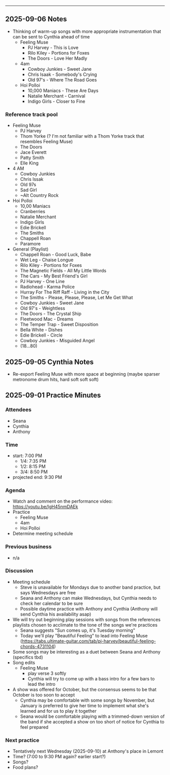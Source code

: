 
---
## 2025-09-06 Notes
- Thinking of warm-up songs with more appropriate instrumentation that can be sent to Cynthia ahead of time
	- Feeling Muse
		- PJ Harvey - This is Love
		- Rilo Kiley - Portions for Foxes
		- The Doors - Love Her Madly
	- 4am
		- Cowboy Junkies - Sweet Jane
		- Chris Isaak - Somebody's Crying
		- Old 97's - Where The Road Goes
	- Hoi Polloi
		- 10,000 Maniacs - These Are Days
		- Natalie Merchant - Carnival
		- Indigo Girls - Closer to Fine

### Reference track pool
- Feeling Muse
	- PJ Harvey
	- Thom Yorke (?  I'm not familiar with a Thom Yorke track that resembles Feeling Muse)
	- The Doors
	- Jace Everett
	- Patty Smith
	- Elle King
- 4 AM
	- Cowboy Junkies
	- Chris Issak
	- Old 97s
	- Sad Girl
	- ~Alt Country Rock
- Hoi Polloi
	- 10,00 Maniacs
	- Cranberries
	- Natalie Merchant
	- Indigo Girls
	- Edie Brickell
	- The Smiths
	- Chappell Roan
	- Paramore
- General (Playlist)
	- Chappell Roan - Good Luck, Babe
	- Wet Leg - Chaise Longue
	- Rilo Kiley - Portions for Foxes
	- The Magnetic Fields - All My Little Words
	- The Cars - My Best Friend's Girl
	- PJ Harvey - One Line
	- Radiohead - Karma Police
	- Hurray For The Riff Raff - Living in the City
	- The Smiths - Please, Please, Please, Let Me Get What
	- Cowboy Junkies - Sweet Jane
	- Old 97's - Weightless
	- The Doors - The Crystal Ship
	- Fleetwood Mac - Dreams
	- The Temper Trap - Sweet Disposition
	- Bella White - Dishes
	- Edie Brickell - Circle
	- Cowboy Junkies - Misguided Angel
	- (18...80)

## 2025-09-05 Cynthia Notes
- Re-export Feeling Muse with more space at beginning (maybe sparser metronome drum hits, hard soft soft soft)
## 2025-09-01 Practice Minutes
### Attendees
- Seana
- Cynthia
- Anthony
### Time
- start: 7:00 PM
	- 1/4: 7:35 PM
	- 1/2: 8:15 PM
	- 3/4: 8:50 PM
- projected end: 9:30 PM
### Agenda
- Watch and comment on the performance video: https://youtu.be/lgH45nmDAEk
- Practice
	- Feeling Muse
	- 4am
	- Hoi Polloi
- Determine meeting schedule
### Previous business
- n/a
###  Discussion
- Meeting schedule
	- Steve is unavailable for Mondays due to another band practice, but says Wednesdays are free
	- Seana and Anthony can make Wednesdays, but Cynthia needs to check her calendar to be sure 
	- Possible daytime practice with Anthony and Cynthia (Anthony will send Cynthia his availability asap)
- We will try out beginning play sessions with songs from the references playlists chosen to acclimate to the tone of the songs we're practices
	- Seana suggests "Sun comes up, it's Tuesday morning"
	- Today we'll play "Beautiful Feeling" to lead into Feeling Muse (https://tabs.ultimate-guitar.com/tab/pj-harvey/beautiful-feeling-chords-4731104)
- Some songs may be interesting as a duet between Seana and Anthony (specifics tbd)
- Song edits
	- Feeling Muse
		- play verse 3 softly
		- Cynthia will try to come up with a bass intro for a few bars to lead the intro
- A show was offered for October, but the consensus seems to be that October is too soon to accept
	- Cynthia may be comfortable with some songs by November, but January is preferred to give her time to implement what she's learned and for us to play it together
	- Seana would be comfortable playing with a trimmed-down version of the band if she accepted a show on too short of notice for Cynthia to feel prepared  
### Next practice
- Tentatively next Wednesday (2025-09-10) at Anthony's place in Lemont
- Time? (7:00 to 9:30 PM again?  earlier start?)
- Songs?
- Food plans?